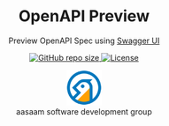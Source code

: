 <div align="center">
  <h1>
    OpenAPI Preview
  </h1>
  <p>
    Preview OpenAPI Spec using <a href="https://github.com/swagger-api/swagger-ui">Swagger UI</a>
  </p>
  <p>
    <a href="https://github.com/aasaam/openapi-preview">
      <img alt="GitHub repo size" src="https://img.shields.io/github/repo-size/aasaam/openapi-preview">
    </a>
    <a href="https://github.com/aasaam/openapi-preview/blob/master/LICENSE">
      <img alt="License" src="https://img.shields.io/github/license/aasaam/openapi-preview">
    </a>
  </p>
</div>

<div>
  <p align="center">
    <img alt="aasaam software development group" width="64" src="https://raw.githubusercontent.com/aasaam/information/master/logo/aasaam.svg">
    <br />
    aasaam software development group
  </p>
</div>
